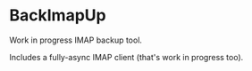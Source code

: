 # BackImapUp

Work in progress IMAP backup tool.

Includes a fully-async IMAP client (that's work in progress too).
